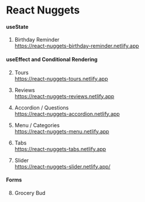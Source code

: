 # React Nuggets

#### useState

1. Birthday Reminder
<br>https://react-nuggets-birthday-reminder.netlify.app


#### useEffect and Conditional Rendering

2. Tours
<br>https://react-nuggets-tours.netlify.app

3. Reviews
<br>https://react-nuggets-reviews.netlify.app

4. Accordion / Questions
<br>https://react-nuggets-accordion.netlify.app

5. Menu / Categories
<br>https://react-nuggets-menu.netlify.app

6. Tabs
<br>https://react-nuggets-tabs.netlify.app

7. Slider
<br>https://react-nuggets-slider.netlify.app/


#### Forms

8. Grocery Bud
